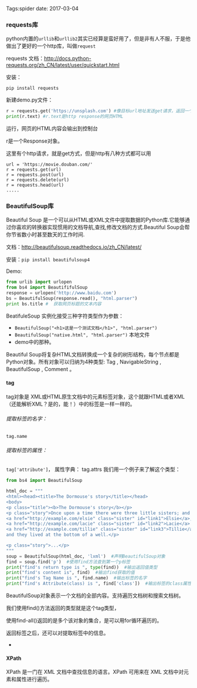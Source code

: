 Tags:spider date: 2017-03-04 


### requests库

python内置的`urllib`和`urllib2`其实已经算是蛮好用了，但是非有人不服，于是他做出了更好的一个http库，叫做`request`

requests 文档：http://docs.python-requests.org/zh_CN/latest/user/quickstart.html

安装：

`pip install requests`



新建demo.py文件：

```python
r = requests.get('https://unsplash.com') #像目标url地址发送get请求，返回一个response对象
print(r.text) #r.text是http response的网页HTML
```

运行，网页的HTML内容会输出到控制台

r是一个Response对象。



这里有个http请求，就是get方式，但是http有八种方式都可以用

```
url = 'https://movie.douban.com/'
r = requests.get(url) 
r = requests.post(url) 
r = requests.delete(url) 
r = requests.head(url) 
.....
```

### BeautifulSoup库

Beautiful Soup 是一个可以从HTML或XML文件中提取数据的Python库.它能够通过你喜欢的转换器实现惯用的文档导航,查找,修改文档的方式.Beautiful Soup会帮你节省数小时甚至数天的工作时间.

文档：http://beautifulsoup.readthedocs.io/zh_CN/latest/

安装：`pip install beautifulsoup4`

Demo:

```python
from urlib import urlopen
from bs4 import BeautififulSoup
response = urlopen('http://www.baidu.com')
bs = BeautifulSoup(response.read(), "html.parser")
print bs.title #  获取网页标题的文本内容
```

BeatifuleSoup 实例化接受三种字符类型作为参数：

* `BeautifulSoup("<h1>这是一个测试文档</h1>", "html.parser")`
* `BeautifulSoup("native.html", "html.parser")`  本地文件
* demo中的那种。



Beautiful Soup将复杂HTML文档转换成一个复杂的树形结构，每个节点都是Python对象。所有对象可以归纳为4种类型: Tag , NavigableString , BeautifulSoup , Comment 。

#### tag

tag对象是 XML或HTML原生文档中的元素标签对象，这个就跟HTML或者XML（还能解析XML？是的，能！）中的标签是一样一样的。

###### 提取标签的名字：

`tag.name`

###### 提取标签的属性：

`tag['attribute']`， 属性字典： tag.attrs
我们用一个例子来了解这个类型：

```python
from bs4 import BeautifulSoup

html_doc = """
<html><head><title>The Dormouse's story</title></head>
<body>
<p class="title"><b>The Dormouse's story</b></p>
<p class="story">Once upon a time there were three little sisters; and their names were
<a href="http://example.com/elsie" class="sister" id="link1">Elsie</a>,
<a href="http://example.com/lacie" class="sister" id="link2">Lacie</a> and
<a href="http://example.com/tillie" class="sister" id="link3">Tillie</a>;
and they lived at the bottom of a well.</p>

<p class="story">...</p>
"""
soup = BeautifulSoup(html_doc, 'lxml')  #声明BeautifulSoup对象
find = soup.find('p')  #使用find方法查到第一个p标签
print("find's return type is ", type(find))  #输出返回值类型
print("find's content is", find)  #输出find获取的值
print("find's Tag Name is ", find.name)  #输出标签的名字
print("find's Attribute(class) is ", find['class'])  #输出标签的class属性值
```

BeautifulSoup对象表示一个文档的全部内容。支持遍历文档树和搜索文档树。



我们使用find()方法返回的类型就是这个tag类型，

使用find-all()返回的是多个该对象的集合，是可以用for循环遍历的。

返回标签之后，还可以对提取标签中的信息。



- 

#### XPath

XPath 是一门在 XML 文档中查找信息的语言。XPath 可用来在 XML 文档中对元素和属性进行遍历。